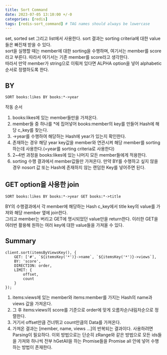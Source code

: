 ```yaml
---
title: Sort Command
date: 2023-07-05 13:10:00 +/-0
categories: [redis]
tags: [redis-sort_command] # TAG names should always be lowercase
---
```


set, sorted set 그리고 list에서 사용한다. sort 결과는 sorting criteria에 대한 value들은 빠진채 받을 수 있다.  
sort을 실행할 때는 member에 대한 sorting을 수행하며, 여기서는 member를 score라고 부른다. 따라서 여기서는 기존 member를 score라고 생각한다.  
따라서 만약 member가 string으로 이뤄져 있다면 ALPHA option을 넣어 alphabetic 순서로 정렬하도록 한다.

## BY

```
SORT books:likes BY books:*->year
```

작동 순서

1.  books:likes에 있는 member들만을 가져온다.
2.  member들 중 하나를 \*에 집어넣어 books:member의 key를 만들어 Hash에 해당 c_key를 찾는다.
3.  ->year를 수행하여 해당하는 Hash에 year가 있는지 확인한다.
4.  존재하는 경우 해당 year key값을 member와 연관시켜 해당 member를 sorting하는데 사용한다.(=year를 sorting criteria로 사용한다)
5.  2~4번 과정을 books:likes에 있는 나머지 모든 member들에게 적용한다.
6.  sorting 수행 결과에서 member값들만 가져온다.
    만약 BY를 수행하고 싶지 않을 경우 nosort 값 또는 Hash에 존재하지 않는 랜덤한 Key를 넣어주면 된다.

## GET option을 사용한 join

```
SORT books:likes BY books:*->year GET books:*->title
```

BY의 수행결과에서 각 member에 해당하는 Hash c_key에서 title key의 value를 가져와 해당 member 옆에 join한다.  
그리고 member는 버리고 GET에 명시되었던 value만을 return한다. 이러한 GET을 여러번 활용해 원하는 여러 key에 대한 value들을 가져올 수 있다.

## Summary

```
client.sort(itemsByViewsKey(), {
    GET: ['#', `${itemsKey('*')}->name`, `${itemsKey('*')}->views`],
    BY: 'score',
    DIRECTION: order,
    LIMIT: {
        offset,
        count
    }
});
```

1. items:views에 있는 member와 items:member를 가지는 Hash의 name과 views 값을 가져온다.
2. 그 후 items:views의 score를 기준으로 order에 맞게 오름차순/내림차순으로 정렬한다.
3. 거기서 offset만큼 건너뛰고 count만큼의 Data를 가져온다.
4. 가져온 결과는 [member, name, views ...]의 반복되는 결과이다. 사용하려면 Parsing이 필요하다.
   이외 방법으로는 단순히 zRange와 같은 방법으로 모든 ids들을 가져와 하나씩 전부 hGetAll을 하는 Promise들을 Promise all 안에 넣어 수행하는 방법이 존재한다.
